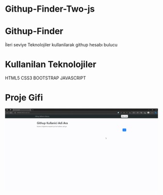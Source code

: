 # Githup-Finder-Two-js

<h1>Githup-Finder</h1>

İleri seviye  Teknolojiler kullanilarak githup hesabı bulucu 


<h1>Kullanilan Teknolojiler</h1>

HTML5
CSS3
BOOTSTRAP
JAVASCRIPT

<h1>Proje Gifi</h1>

<img src="./udemigithup.gif"/>
